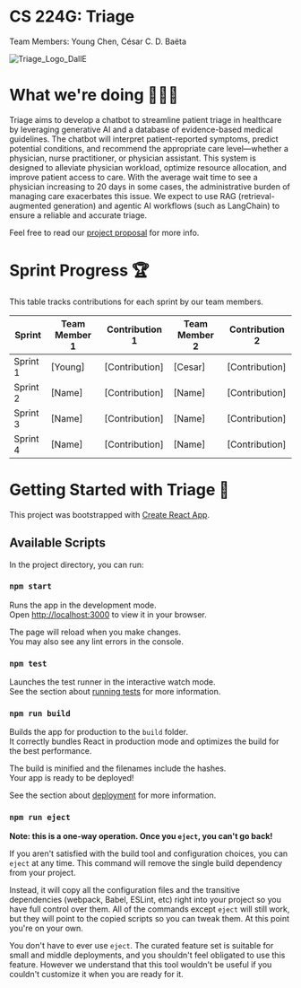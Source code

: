# CS 224G: Triage

Team Members: Young Chen, César C. D. Baëta

![Triage_Logo_DallE](https://github.com/user-attachments/assets/dbbe05d2-3139-4889-b2b3-37b2d4e8ffd5)

# What we're doing 👨🏻‍⚕️
Triage aims to develop a chatbot to streamline patient triage in healthcare by leveraging generative AI and a database of evidence-based medical guidelines. The chatbot will interpret patient-reported symptoms, predict potential conditions, and recommend the appropriate care level—whether a physician, nurse practitioner, or physician assistant. This system is designed to alleviate physician workload, optimize resource allocation, and improve patient access to care. With the average wait time to see a physician increasing to 20 days in some cases, the administrative burden of managing care exacerbates this issue.  We expect to use RAG (retrieval-augmented generation) and agentic AI workflows (such as LangChain) to ensure a reliable and accurate triage.

Feel free to read our [project proposal](https://docs.google.com/document/d/1e8rt0J3iPCRJJVk_Oy_Pvra7Q6esKACeQp7xBpgs9GE/edit?usp=sharing) for more info.

# Sprint Progress 🏆

This table tracks contributions for each sprint by our team members.

| Sprint | Team Member 1 | Contribution 1 | Team Member 2 | Contribution 2 |
|--------|-------------|---------------|-------------|---------------|
| Sprint 1 | [Young] | [Contribution] | [Cesar] | [Contribution] |
| Sprint 2 | [Name] | [Contribution] | [Name] | [Contribution] |
| Sprint 3 | [Name] | [Contribution] | [Name] | [Contribution] |
| Sprint 4 | [Name] | [Contribution] | [Name] | [Contribution] |


# Getting Started with Triage 🏁

This project was bootstrapped with [Create React App](https://github.com/facebook/create-react-app).

## Available Scripts

In the project directory, you can run:

### `npm start`

Runs the app in the development mode.\
Open [http://localhost:3000](http://localhost:3000) to view it in your browser.

The page will reload when you make changes.\
You may also see any lint errors in the console.

### `npm test`

Launches the test runner in the interactive watch mode.\
See the section about [running tests](https://facebook.github.io/create-react-app/docs/running-tests) for more information.

### `npm run build`

Builds the app for production to the `build` folder.\
It correctly bundles React in production mode and optimizes the build for the best performance.

The build is minified and the filenames include the hashes.\
Your app is ready to be deployed!

See the section about [deployment](https://facebook.github.io/create-react-app/docs/deployment) for more information.

### `npm run eject`

**Note: this is a one-way operation. Once you `eject`, you can't go back!**

If you aren't satisfied with the build tool and configuration choices, you can `eject` at any time. This command will remove the single build dependency from your project.

Instead, it will copy all the configuration files and the transitive dependencies (webpack, Babel, ESLint, etc) right into your project so you have full control over them. All of the commands except `eject` will still work, but they will point to the copied scripts so you can tweak them. At this point you're on your own.

You don't have to ever use `eject`. The curated feature set is suitable for small and middle deployments, and you shouldn't feel obligated to use this feature. However we understand that this tool wouldn't be useful if you couldn't customize it when you are ready for it.
